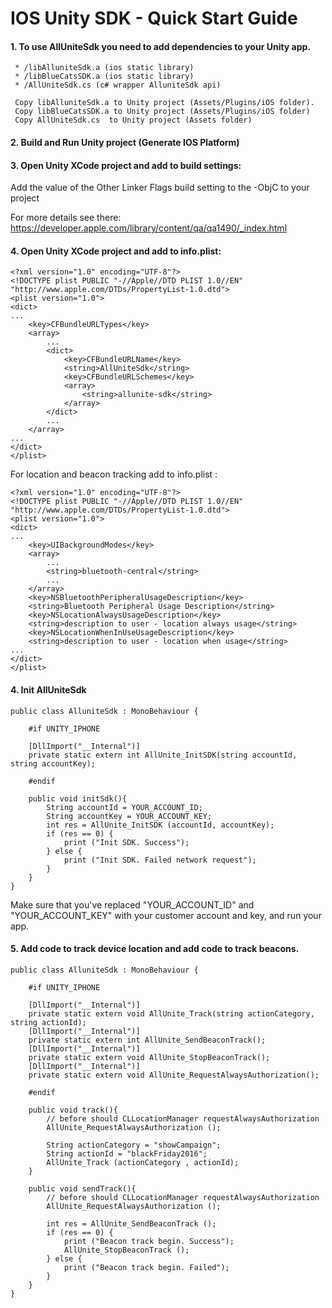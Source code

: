 IOS Unity SDK - Quick Start Guide
===============================

#### 1. To use AllUniteSdk you need to add dependencies to your Unity app.
```
 * /libAlluniteSdk.a (ios static library)
 * /libBlueCatsSDK.a (ios static library)
 * /AllUniteSdk.cs (c# wrapper AlluniteSdk api)

 Copy libAlluniteSdk.a to Unity project (Assets/Plugins/iOS folder).
 Copy libBlueCatsSDK.a to Unity project (Assets/Plugins/iOS folder)
 Copy AllUniteSdk.cs  to Unity project (Assets folder)
```

#### 2. Build and Run Unity project (Generate IOS Platform)


#### 3. Open Unity XCode project and add to build settings:

Add the value of the Other Linker Flags build setting to the -ObjC to your project

For more details see there: https://developer.apple.com/library/content/qa/qa1490/_index.html


#### 4. Open Unity XCode project and add to info.plist:
```
<?xml version="1.0" encoding="UTF-8"?>
<!DOCTYPE plist PUBLIC "-//Apple//DTD PLIST 1.0//EN" "http://www.apple.com/DTDs/PropertyList-1.0.dtd">
<plist version="1.0">
<dict>
...
	<key>CFBundleURLTypes</key>
	<array>
		...
		<dict>
			<key>CFBundleURLName</key>
			<string>AllUniteSdk</string>
			<key>CFBundleURLSchemes</key>
			<array>
				<string>allunite-sdk</string>
			</array>
		</dict>
		...
	</array>
...
</dict>
</plist>

```
For location and beacon tracking add to info.plist :
```
<?xml version="1.0" encoding="UTF-8"?>
<!DOCTYPE plist PUBLIC "-//Apple//DTD PLIST 1.0//EN" "http://www.apple.com/DTDs/PropertyList-1.0.dtd">
<plist version="1.0">
<dict>
...
	<key>UIBackgroundModes</key>
	<array>
		...
		<string>bluetooth-central</string>
		...
	</array>
	<key>NSBluetoothPeripheralUsageDescription</key>
	<string>Bluetooth Peripheral Usage Description</string>
	<key>NSLocationAlwaysUsageDescription</key>
	<string>description to user - location always usage</string>
	<key>NSLocationWhenInUseUsageDescription</key>
	<string>description to user - location when usage</string>
...
</dict>
</plist>
```

#### 4. Init AllUniteSdk
```
public class AlluniteSdk : MonoBehaviour {

	#if UNITY_IPHONE

	[DllImport("__Internal")]
	private static extern int AllUnite_InitSDK(string accountId, string accountKey);

	#endif

	public void initSdk(){
		String accountId = YOUR_ACCOUNT_ID;
		String accountKey = YOUR_ACCOUNT_KEY;
		int res = AllUnite_InitSDK (accountId, accountKey);
		if (res == 0) {
			print ("Init SDK. Success");
		} else {
			print ("Init SDK. Failed network request");
		}
	}
}
```

Make sure that you've replaced "YOUR_ACCOUNT_ID" and "YOUR_ACCOUNT_KEY" with your customer account and key, and run your app.

#### 5. Add code to track device location and add code to track beacons.
```
public class AlluniteSdk : MonoBehaviour {

	#if UNITY_IPHONE

	[DllImport("__Internal")]
	private static extern void AllUnite_Track(string actionCategory, string actionId);
	[DllImport("__Internal")]
	private static extern int AllUnite_SendBeaconTrack();
	[DllImport("__Internal")]
	private static extern void AllUnite_StopBeaconTrack();
	[DllImport("__Internal")]
	private static extern void AllUnite_RequestAlwaysAuthorization();

	#endif

	public void track(){
		// before should CLLocationManager requestAlwaysAuthorization
		AllUnite_RequestAlwaysAuthorization ();
		
		String actionCategory = "showCampaign";
		String actionId = "blackFriday2016";
		AllUnite_Track (actionCategory , actionId);
	}
	
	public void sendTrack(){
		// before should CLLocationManager requestAlwaysAuthorization
		AllUnite_RequestAlwaysAuthorization ();
		
		int res = AllUnite_SendBeaconTrack ();
		if (res == 0) {
			print ("Beacon track begin. Success");
			AllUnite_StopBeaconTrack ();
		} else {
			print ("Beacon track begin. Failed");
		}
	}
}
```
